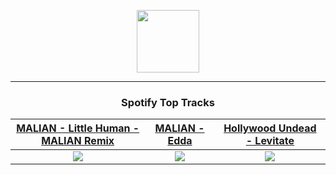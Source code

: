 <p align="center">
  <a href="https://www.tobiasmichael.de">
    <img src="https://tobiasmichael.de/assets/logo.gif" width="100" height="100"/>
  </a>
</p>

---

<h3 align="center">Spotify Top Tracks</h3>

[MALIAN - Little Human - MALIAN Remix](https://open.spotify.com/track/0y6L1OiwEGR4Fs3lOLTwqa)|[MALIAN - Edda](https://open.spotify.com/track/6lwT3rAbt3URHwxDwdN8sn)|[Hollywood Undead - Levitate](https://open.spotify.com/track/0EZoTYqgrBBobhvMPgoSsI)
:---:|:----:|:----:
<img src="https://i.scdn.co/image/ab67616d00001e0208bf0a32b9d646ce90f22169"/>|<img src="https://i.scdn.co/image/ab67616d00001e02856cf59553e0b5bb7a52acb9"/>|<img src="https://i.scdn.co/image/ab67616d00001e020540e8acdb2c6cc9c0c7dcd9"/>